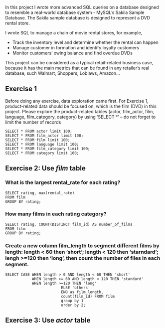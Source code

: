 In this project I wrote more advanced SQL queries on a database designed to resemble a real-world database system - MySQL’s Sakila Sample Database.
The Sakila sample database is designed to represent a DVD rental store. 

I wrote SQL to manage a chain of movie rental stores, for example,
- Track the inventory level and determine whether the rental can happen 
- Manage customer in formation and identify loyalty customers
- Monitor customers’ owing balance and find overdue DVDs

This project can be considered as a typical retail-related business case, because it has the main metrics that can be found in any retailer’s real database, such Walmart, Shoppers, Loblaws, Amazon...

## Exercise 1
Before doing any exercise, data exploration came first. For Exercise 1, product-related data should be focused on, which is the film (DVD) in this project. Please explore the product-related tables (actor, film_actor, film, language, film_category, category) by using ‘SELECT *’ – do not forget to limit the number of records
```
SELECT * FROM actor limit 100;
SELECT * FROM film_actor limit 100;
SELECT * FROM film limit 100;
SELECT * FROM language limit 100;
SELECT * FROM film_category limit 100;
SELECT * FROM category limit 100;
```

## Exercise 2: Use *film* table
### What is the largest rental_rate for each rating?
```
SELECT rating, max(rental_rate)
FROM film
GROUP BY rating;
```

### How many films in each rating category?
```
SELECT rating, COUNT(DISTINCT film_id) AS number_of_films
FROM film
GROUP BY rating;
```

### Create a new column film_length to segment different films by length: length < 60 then ‘short’; length < 120 then ‘starndard’; lengh >=120 then ‘long’, then count the number of files in each segment.
```
SELECT CASE WHEN length > 0 AND length < 60 THEN 'short'			
		    WHEN length >= 60 AND length < 120 THEN 'standard'            
		    WHEN length >=120 THEN 'long'           
                         ELSE 'others'            
                         END as film_length, 
                         count(film_id) FROM film            
                         group by 1
                         order by 2;
```

## Exercise 3: Use *actor* table
